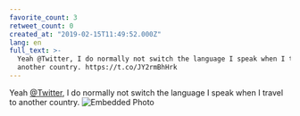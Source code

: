```yaml
---
favorite_count: 3
retweet_count: 0
created_at: "2019-02-15T11:49:52.000Z"
lang: en
full_text: >-
  Yeah @Twitter, I do normally not switch the language I speak when I travel to
  another country. https://t.co/JY2rmBhHrk
---
```


Yeah [@Twitter](https://twitter.com/Twitter), I do normally not switch the
language I speak when I travel to another country.
![Embedded Photo](https://twitter-media-coderbyheart.s3.eu-north-1.amazonaws.com/1096376040056864769-DzccMK4WoAAiuxc.jpg)
